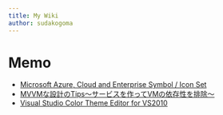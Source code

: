 ```yaml
---
title: My Wiki
author: sudakogoma
---
```



# Memo
* [Microsoft Azure, Cloud and Enterprise Symbol / Icon Set](http://www.microsoft.com/en-us/download/details.aspx?id=41937)
* [MVVMな設計のTips～サービスを作ってVMの依存性を排除～](http://sourcechord.hatenablog.com/entry/2016/01/23/170753)
* [Visual Studio Color Theme Editor for VS2010](https://marketplace.visualstudio.com/items?itemName=MatthewJohnsonMSFT.VisualStudioColorThemeEditor#overview)
